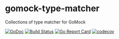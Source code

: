 # gomock-type-matcher
Collections of type matcher for GoMock

[![GoDoc](https://godoc.org/github.com/Nivl/gomock-type-matcher?status.svg)](https://godoc.org/github.com/Nivl/gomock-type-matcher)
[![Build Status](https://travis-ci.org/Nivl/gomock-type-matcher.svg)](https://travis-ci.org/Nivl/gomock-type-matcher)
[![Go Report Card](https://goreportcard.com/badge/github.com/nivl/gomock-type-matcher)](https://goreportcard.com/report/github.com/nivl/gomock-type-matcher)
[![codecov](https://codecov.io/gh/Nivl/gomock-type-matcher/branch/master/graph/badge.svg)](https://codecov.io/gh/Nivl/gomock-type-matcher)